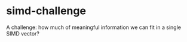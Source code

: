 # simd-challenge
A challenge: how much of meaningful information we can fit in a single SIMD vector?
